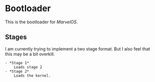 # Bootloader

This is the bootloader for *MarvelOS*.

## Stages
I am currently trying to implement a two stage format. But I also feel that this may be a bit overkill.

    - *Stage 1*
        Loads stage 2
    - *Stage 2*
        Loads the kernel.
